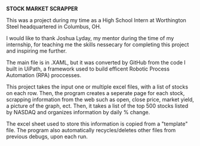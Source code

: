 **STOCK MARKET SCRAPPER**

This was a project during my time as a High School Intern at Worthington Steel headquartered in Columbus, OH.

I would like to thank Joshua Lyday, my mentor during the time of my internship, for teaching me the skills nessecary for completing this project
and inspiring me further.

The main file is in .XAML, but it was converted by GitHub from the code I built in UiPath, a framework used to build efficent Robotic Process Automation (RPA) proccesses.

This project takes the input one or multiple excel files, with a list of stocks on each row. Then, the program creates a seperate page for each stock, scrapping information from the web
such as open, close price, market yield, a picture of the graph, ect. Then, it takes a list of the top 500 stocks listed by NASDAQ and organizes information by daily % change.

The excel sheet used to store this information is copied from a "template" file. The program also automatically recycles/deletes other files from previous debugs, upon each run.



